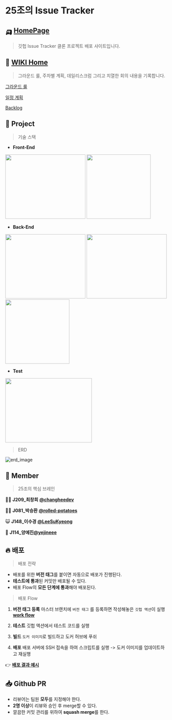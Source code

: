 # 25조의 Issue Tracker

## 🛺 [HomePage](http://49.50.172.69)
> 깃헙 Issue Tracker 클론 프로젝트 배포 사이트입니다.

## 📖 [WIKI Home](https://github.com/boostcamp-2020/IssueTracker-25/wiki)
> 그라운드 룰, 주차별 계획, 데일리스크럼 그리고 치열한 회의 내용을 기록합니다.
>

[그라운드 룰](https://github.com/boostcamp-2020/IssueTracker-25/wiki/팀프로젝트-그라운드-룰)


[일정 계획](https://github.com/boostcamp-2020/IssueTracker-25/wiki/일정-계획)

[Backlog](https://github.com/boostcamp-2020/IssueTracker-25/projects)

## 📌 Project
> 기술 스택
- **Front-End**
<img width="250" height="200" src="https://user-images.githubusercontent.com/44409642/97563378-4d20b280-1a26-11eb-9da6-537f55b37718.png"/>
<img width="200" height="200" src="https://user-images.githubusercontent.com/44409642/97563380-4e51df80-1a26-11eb-880a-e8839c453956.png"/>

- **Back-End**
<Img  width="250" height="200" src="https://user-images.githubusercontent.com/44409642/97563827-041d2e00-1a27-11eb-8331-64681489f8fe.png"/>
<Img  width="250" height="200" src="https://user-images.githubusercontent.com/44409642/97563829-054e5b00-1a27-11eb-851c-185099d08247.png"/>
<Img  width="200" height="200" src="https://user-images.githubusercontent.com/44409642/97563831-067f8800-1a27-11eb-85ab-0fd8d6eca3bc.png"/>

- **Test** 
<Img width='270' height='200' src="https://user-images.githubusercontent.com/44409642/97564024-49416000-1a27-11eb-9750-577ccf3db88a.png"/>


> ERD

![erd_image](https://s3.us-west-2.amazonaws.com/secure.notion-static.com/d71a75c5-4cac-463b-8550-f995c837d0af/Copy_of_undefined_%281%29.png?X-Amz-Algorithm=AWS4-HMAC-SHA256&X-Amz-Credential=AKIAT73L2G45O3KS52Y5%2F20201028%2Fus-west-2%2Fs3%2Faws4_request&X-Amz-Date=20201028T095500Z&X-Amz-Expires=86400&X-Amz-Signature=02ba40fb977db3b381d6c55d02333ad5254799c365bf9f40c4a30366a00a2946&X-Amz-SignedHeaders=host&response-content-disposition=filename%20%3D%22Copy_of_undefined_%281%29.png%22)




## 👬 Member
> 25조의 핵심 브레인

👨‍🏫 **J209_최창희** [**@changheedev**](https://github.com/changheedev)

👨‍🌾 **J081_박승환** [**@rolled-potatoes**](https://github.com/rolled-potatoes)

😺 **J148_이수경** [**@LeeSuKyeong**](https://github.com/LeeSuKyeong)

🐑 **J114_양예진**[**@yejineee**](https://github.com/yejineee)

## 🔥 배포
> 배포 전략
- 배포를 위한 **버전 태그**를 붙이면 자동으로 배포가 진행된다.
- **테스트에 통과**된 커밋만 배포될 수 있다.
- 배포 Flow의 **모든 단계에 통과**해야 배포된다.
> 배포 Flow
1. **버전 태그 등록**
마스터 브랜치에 `버전 태그` 를 등록하면 작성해놓은 `깃헙 액션`이 실행 
[**work flow**](https://github.com/boostcamp-2020/IssueTracker-25/blob/master/.github/workflows/deploy.yml)

2. **테스트**
깃헙 액션에서 테스트 코드를 실행

3. **빌드**
`도커 이미지`로 빌드하고 도커 허브에 푸쉬

4. **배포** 
배포 서버에 SSH 접속을 하여 스크립트를 실행
-> 도커 이미지를 업데이트하고 재실행

👉 [**배포 결과 예시**](https://github.com/boostcamp-2020/IssueTracker-25/runs/1324874733?check_suite_focus=true)

## 📥 Github PR 

- 리뷰어는 팀원 **모두**를 지정해야 한다. 
- **2명 이상**이 리뷰와 승인 후 merge할 수 있다.
- 깔끔한 커밋 관리를 위하여 **squash merge**를 한다.





